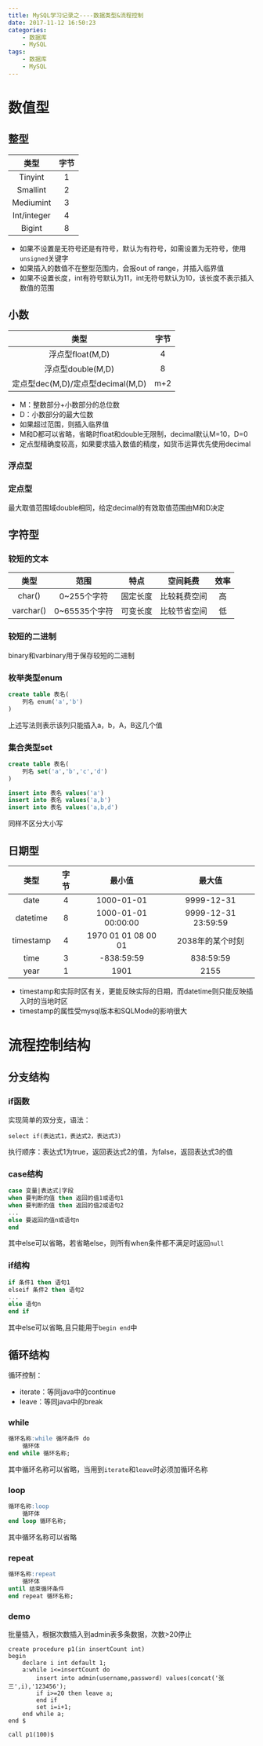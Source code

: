 ```yaml
---
title: MySQL学习记录之----数据类型&流程控制
date: 2017-11-12 16:50:23
categories: 
    - 数据库
    - MySQL
tags: 
    - 数据库
    - MySQL 
---
```

# 数值型
## 整型
|类型|字节|
|:-:|:-:|
|Tinyint|1|
|Smallint|2|
|Mediumint|3|
|Int/integer|4|
|Bigint|8|
- 如果不设置是无符号还是有符号，默认为有符号，如需设置为无符号，使用`unsigned`关键字
- 如果插入的数值不在整型范围内，会报out of range，并插入临界值
- 如果不设置长度，int有符号默认为11，int无符号默认为10，该长度不表示插入数值的范围
## 小数
|类型|字节|
|:-:|:-:|
|浮点型float(M,D)|4|
|浮点型double(M,D)|8|
|定点型dec(M,D)/定点型decimal(M,D)|m+2|
- M：整数部分+小数部分的总位数
- D：小数部分的最大位数
- 如果超过范围，则插入临界值
- M和D都可以省略，省略时float和double无限制，decimal默认M=10，D=0
- 定点型精确度较高，如果要求插入数值的精度，如货币运算优先使用decimal
### 浮点型
### 定点型
最大取值范围域double相同，给定decimal的有效取值范围由M和D决定
## 字符型
### 较短的文本
|类型|范围|特点|空间耗费|效率|
|:-:|:-:|:-:|:-:|:-:|
|char()|0~255个字符|固定长度|比较耗费空间|高|
|varchar()|0~65535个字符|可变长度|比较节省空间|低|

### 较短的二进制
binary和varbinary用于保存较短的二进制
### 枚举类型enum
```sql
create table 表名(
    列名 enum('a','b')
)
```
上述写法则表示该列只能插入a，b，A，B这几个值
### 集合类型set
```sql
create table 表名(
    列名 set('a','b','c','d')
)

insert into 表名 values('a')
insert into 表名 values('a,b')
insert into 表名 values('a,b,d')
```
同样不区分大小写
## 日期型
|类型|字节|最小值|最大值|
|:-:|:-:|:-:|:-:|
|date|4|1000-01-01|9999-12-31|
|datetime|8|1000-01-01 00:00:00|9999-12-31 23:59:59|
|timestamp|4|1970 01 01 08 00 01|2038年的某个时刻|
|time|3|-838:59:59|838:59:59|
|year|1|1901|2155|
- timestamp和实际时区有关，更能反映实际的日期，而datetime则只能反映插入时的当地时区
- timestamp的属性受mysql版本和SQLMode的影响很大
# 流程控制结构
## 分支结构
### if函数
实现简单的双分支，语法：

`select if(表达式1，表达式2，表达式3)`

执行顺序：表达式1为true，返回表达式2的值，为false，返回表达式3的值
### case结构
```sql
case 变量|表达式|字段
when 要判断的值 then 返回的值1或语句1
when 要判断的值 then 返回的值2或语句2
...
else 要返回的值n或语句n
end
```
其中else可以省略，若省略else，则所有when条件都不满足时返回`null`
### if结构
```sql
if 条件1 then 语句1
elseif 条件2 then 语句2
...
else 语句n
end if
```
其中else可以省略,且只能用于`begin end`中
## 循环结构
循环控制：
- iterate：等同java中的continue  
- leave：等同java中的break
### while
```sql
循环名称:while 循环条件 do
    循环体
end while 循环名称;    
```
其中循环名称可以省略，当用到`iterate`和`leave`时必须加循环名称
### loop
```sql
循环名称:loop
    循环体
end loop 循环名称;
```
其中循环名称可以省略
### repeat
```sql
循环名称:repeat
    循环体
until 结束循环条件
end repeat 循环名称;
```
### demo
批量插入，根据次数插入到admin表多条数据，次数>20停止
```
create procedure p1(in insertCount int)
begin 
    declare i int default 1;
    a:while i<=insertCount do
        insert into admin(username,password) values(concat('张三',i),'123456');
        if i>=20 then leave a;
        end if
        set i=i+1;
    end while a;    
end $

call p1(100)$
```


